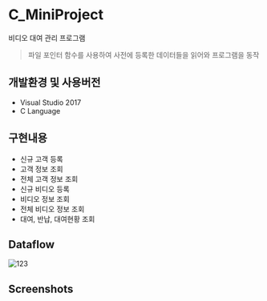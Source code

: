 # C_MiniProject
비디오 대여 관리 프로그램
> 파일 포인터 함수를 사용하여 사전에 등록한 데이터들을 읽어와 프로그램을 동작


## 개발환경 및 사용버전
- Visual Studio 2017
- C Language

## 구현내용
- 신규 고객 등록
- 고객 정보 조회
- 전체 고객 정보 조회
- 신규 비디오 등록
- 비디오 정보 조회
- 전체 비디오 정보 조회
- 대여, 반납, 대여현황 조회

## Dataflow
![123](https://user-images.githubusercontent.com/76413580/111264973-c3d3ea80-866b-11eb-806b-88bccb65bbb0.png)

## Screenshots
